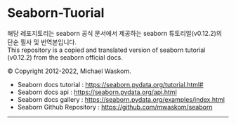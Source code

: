 # Seaborn-Tuorial
해당 레포지토리는 seaborn 공식 문서에서 제공하는 seaborn 튜토리얼(v0.12.2)의 단순 필사 및 번역본입니다.   
This repository is a copied and translated version of seaborn tutorial (v0.12.2) from the seaborn official docs.  

© Copyright 2012-2022, Michael Waskom.

* Seaborn docs tutorial : https://seaborn.pydata.org/tutorial.html#
* Seaborn docs api : https://seaborn.pydata.org/api.html
* Seaborn docs gallery : https://seaborn.pydata.org/examples/index.html
* Seaborn Github Repository : https://github.com/mwaskom/seaborn

---

